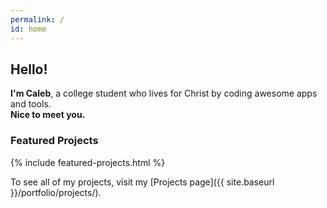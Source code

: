 ```yaml
---
permalink: /
id: home
---
```


## Hello!

**I'm Caleb**, a college student who lives for Christ by coding awesome apps and tools.  
**Nice to meet you.**

### Featured Projects

{% include featured-projects.html %}

To see all of my projects, visit my [Projects page]({{ site.baseurl }}/portfolio/projects/).
